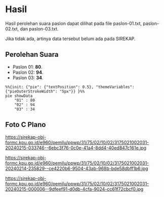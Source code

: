 # Hasil

Hasil perolehan suara paslon dapat dilihat pada file paslon-01.txt, paslon-02.txt, dan paslon-03.txt.

Jika tidak ada, artinya data tersebut belum ada pada SIREKAP.

## Perolehan Suara

 * Paslon 01: **80**.
 * Paslon 02: **94**.
 * Paslon 03: **34**.

```mermaid
%%{init: {"pie": {"textPosition": 0.5}, "themeVariables": {"pieOuterStrokeWidth": "5px"}} }%%
pie showData
    "01" : 80
    "02" : 94
    "03" : 34
```
## Foto C Plano

https://sirekap-obj-formc.kpu.go.id/e960/pemilu/ppwp/31/75/02/10/02/3175021002031-20240215-033746--6ebc3f76-0c0e-41a4-8dd4-40ed847c161e.jpg

https://sirekap-obj-formc.kpu.go.id/e960/pemilu/ppwp/31/75/02/10/02/3175021002031-20240214-235829--ce4220b6-9504-43ab-968b-bde58dbff1b6.jpg

https://sirekap-obj-formc.kpu.go.id/e960/pemilu/ppwp/31/75/02/10/02/3175021002031-20240215-000006--9dfeef91-d0db-4cfa-9024-cc61f72cbcf0.jpg
